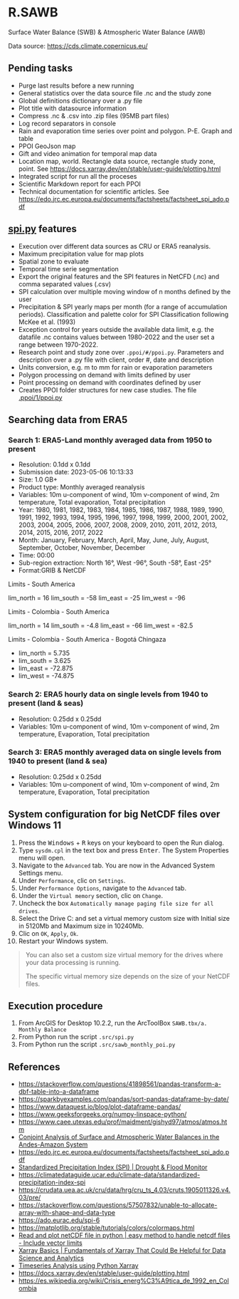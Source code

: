 # R.SAWB
Surface Water Balance (SWB) &amp; Atmospheric Water Balance (AWB)  

Data source: https://cds.climate.copernicus.eu/


## Pending tasks

* Purge last results before a new running
* General statistics over the data source file .nc and the study zone
* Global definitions dictionary over a .py file
* Plot title with datasource information
* Compress .nc & .csv into .zip files (95MB part files)
* Log record separators in console
* Rain and evaporation time series over point and polygon. P-E. Graph and table
* PPOI GeoJson map
* Gift and video animation for temporal map data
* Location map, world. Rectangle data source, rectangle study zone, point. See https://docs.xarray.dev/en/stable/user-guide/plotting.html
* Integrated script for run all the proceses
* Scientific Markdown report for each PPOI
* Technical documentation for scientific articles. See https://edo.jrc.ec.europa.eu/documents/factsheets/factsheet_spi_ado.pdf


## [spi.py](.src/spi.py) features

* Execution over different data sources as CRU or ERA5 reanalysis.
* Maximum precipitation value for map plots
* Spatial zone to evaluate
* Temporal time serie segmentation
* Export the original features and the SPI features in NetCFD (.nc) and comma separated values (.csv)
* SPI calculation over multiple moving window of n months defined by the user
* Precipitation & SPI yearly maps per month (for a range of accumulation periods). Classification and palette color for SPI Classification following McKee et al. (1993) 
* Exception control for years outside the available data limit, e.g. the datafile .nc contains values between 1980-2022 and the user set a range between 1970-2022.
* Research point and study zone over `.ppoi/#/ppoi.py`. Parameters and description over a .py file with client, order #, date and description
* Units conversion, e.g. m to mm for rain or evaporation parameters
* Polygon processing on demand with limits defined by user
* Point processing on demand with coordinates defined by user
* Creates PPOI folder structures for new case studies. The file [.ppoi/1/ppoi.py](.ppoi/1/ppoi.py)


## Searching data from ERA5

### Search 1: ERA5-Land monthly averaged data from 1950 to present
	
* Resolution: 0.1dd x 0.1dd
* Submission date: 2023-05-06 10:13:33
* Size: 1.0 GB+
* Product type: Monthly averaged reanalysis
* Variables: 10m u-component of wind, 10m v-component of wind, 2m temperature, Total evaporation, Total precipitation
* Year: 1980, 1981, 1982, 1983, 1984, 1985, 1986, 1987, 1988, 1989, 1990, 1991, 1992, 1993, 1994, 1995, 1996, 1997, 1998, 1999, 2000, 2001, 2002, 2003, 2004, 2005, 2006, 2007, 2008, 2009, 2010, 2011, 2012, 2013, 2014, 2015, 2016, 2017, 2022
* Month: January, February, March, April, May, June, July, August, September, October, November, December
* Time: 00:00
* Sub-region extraction: North 16°, West -96°, South -58°, East -25°
* Format:GRIB & NetCDF

Limits - South America

lim_north = 16
lim_south = -58
lim_east = -25
lim_west = -96

Limits - Colombia - South America

lim_north = 14
lim_south = -4.8
lim_east = -66
lim_west = -82.5

Limits - Colombia - South America - Bogotá Chingaza

* lim_north = 5.735
* lim_south = 3.625
* lim_east = -72.875
* lim_west = -74.875


### Search 2: ERA5 hourly data on single levels from 1940 to present (land & seas)

* Resolution: 0.25dd x 0.25dd
* Variables: 10m u-component of wind, 10m v-component of wind, 2m temperature, Evaporation, Total precipitation


### Search 3: ERA5 monthly averaged data on single levels from 1940 to present (land & sea)
	
* Resolution: 0.25dd x 0.25dd
* Variables: 10m u-component of wind, 10m v-component of wind, 2m temperature, Evaporation, Total precipitation


## System configuration for big NetCDF files over Windows 11

1. Press the <kbd>Windows</kbd> + <kbd>R</kbd> keys on your keyboard to open the Run dialog.
2. Type `sysdm.cpl` in the text box and press <kbd>Enter</kbd>. The System Properties menu will open.
3. Navigate to the `Advanced` tab. You are now in the Advanced System Settings menu.
4. Under `Performance`, clic on `Settings`.
5. Under `Performance Options`, navigate to the `Advanced` tab.
6. Under the `Virtual memory` section, clic on `Change`.
7. Uncheck the box `Automatically manage paging file size for all drives`.
8. Select the Drive C: and set a virtual memory custom size with Initial size in 5120Mb and Maximum size in 10240Mb. 
9. Clic on `OK`, `Apply`, `Ok`.
10. Restart your Windows system.

> You can also set a custom size virtual memory for the drives where your data processing is running.
> 
> The specific virtual memory size depends on the size of your NetCDF files.


## Execution procedure

1. From ArcGIS for Desktop 10.2.2, run the ArcToolBox `SAWB.tbx/a. Monthly Balance`
2. From Python run the script `.src/spi.py`
3. From Python run the script `.src/sawb_monthly_poi.py`


## References

* https://stackoverflow.com/questions/41898561/pandas-transform-a-dbf-table-into-a-dataframe
* https://sparkbyexamples.com/pandas/sort-pandas-dataframe-by-date/
* https://www.dataquest.io/blog/plot-dataframe-pandas/
* https://www.geeksforgeeks.org/numpy-linspace-python/
* https://www.caee.utexas.edu/prof/maidment/gishyd97/atmos/atmos.htm
* [Conjoint Analysis of Surface and Atmospheric Water Balances in the Andes-Amazon System](https://agupubs.onlinelibrary.wiley.com/doi/full/10.1029/2017WR021338)
* https://edo.jrc.ec.europa.eu/documents/factsheets/factsheet_spi_ado.pdf
* [Standardized Precipitation Index (SPI) | Drought & Flood Monitor](https://www.youtube.com/watch?v=zYT5VpQWJAQ)
* https://climatedataguide.ucar.edu/climate-data/standardized-precipitation-index-spi
* https://crudata.uea.ac.uk/cru/data/hrg/cru_ts_4.03/cruts.1905011326.v4.03/pre/
* https://stackoverflow.com/questions/57507832/unable-to-allocate-array-with-shape-and-data-type
* https://ado.eurac.edu/spi-6
* https://matplotlib.org/stable/tutorials/colors/colormaps.html
* [Read and plot netCDF file in python | easy method to handle netcdf files - Include vector limits](https://www.youtube.com/watch?v=eoIS68sSvGI)
* [Xarray Basics | Fundamentals of Xarray That Could Be Helpful for Data Science and Analytics](https://www.youtube.com/watch?v=1a2yqIltVT8)
* [Timeseries Analysis using Python Xarray](https://www.youtube.com/watch?v=Ndfo967JgSY)
* https://docs.xarray.dev/en/stable/user-guide/plotting.html
* https://es.wikipedia.org/wiki/Crisis_energ%C3%A9tica_de_1992_en_Colombia

